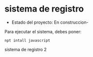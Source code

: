 <h1>sistema de registro</h1>

- Estado del proyecto: En construccion-
  
Para ejecutar el sistema, debes poner:

```npt intall javascript```

sistema de registro 2

